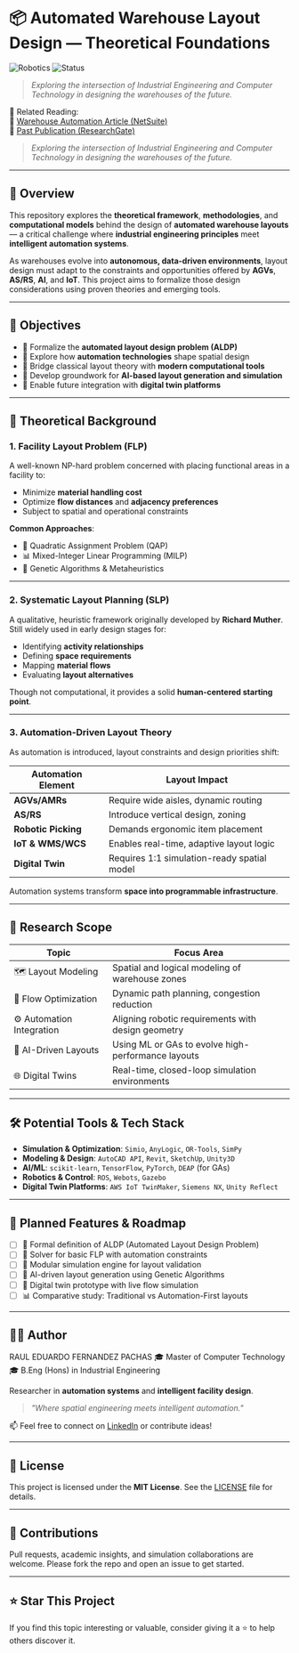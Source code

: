 # 📦 Automated Warehouse Layout Design — Theoretical Foundations

![Robotics](https://img.shields.io/badge/tech-Robotics%20%26%20AI-orange)
![Status](https://img.shields.io/badge/status-Theoretical%20Phase-yellow)

> *Exploring the intersection of Industrial Engineering and Computer Technology in designing the warehouses of the future.*

📖 Related Reading:  
🔗 [Warehouse Automation Article (NetSuite)](https://www.netsuite.com/portal/resource/articles/inventory-management/warehouse-automation.shtml)  
🔗 [Past Publication (ResearchGate)](https://www.researchgate.net/publication/390959077_Automated_Warehouse_Layout_Design_A_Software_Application)  

> *Exploring the intersection of Industrial Engineering and Computer Technology in designing the warehouses of the future.*

---

## 🧠 Overview

This repository explores the **theoretical framework**, **methodologies**, and **computational models** behind the design of **automated warehouse layouts** — a critical challenge where **industrial engineering principles** meet **intelligent automation systems**.

As warehouses evolve into **autonomous, data-driven environments**, layout design must adapt to the constraints and opportunities offered by **AGVs**, **AS/RS**, **AI**, and **IoT**. This project aims to formalize those design considerations using proven theories and emerging tools.

---

## 🎯 Objectives

- 📐 Formalize the **automated layout design problem (ALDP)**
- 🤖 Explore how **automation technologies** shape spatial design
- 🧮 Bridge classical layout theory with **modern computational tools**
- 🧠 Develop groundwork for **AI-based layout generation and simulation**
- 🔄 Enable future integration with **digital twin platforms**

---

## 📘 Theoretical Background

### 1. Facility Layout Problem (FLP)

A well-known NP-hard problem concerned with placing functional areas in a facility to:

- Minimize **material handling cost**  
- Optimize **flow distances** and **adjacency preferences**  
- Subject to spatial and operational constraints

**Common Approaches**:
- 🔢 Quadratic Assignment Problem (QAP)
- 📊 Mixed-Integer Linear Programming (MILP)
- 🧬 Genetic Algorithms & Metaheuristics

---

### 2. Systematic Layout Planning (SLP)

A qualitative, heuristic framework originally developed by **Richard Muther**. Still widely used in early design stages for:

- Identifying **activity relationships**
- Defining **space requirements**
- Mapping **material flows**
- Evaluating **layout alternatives**

Though not computational, it provides a solid **human-centered starting point**.

---

### 3. Automation-Driven Layout Theory

As automation is introduced, layout constraints and design priorities shift:

| Automation Element | Layout Impact |
|--------------------|---------------|
| **AGVs/AMRs** | Require wide aisles, dynamic routing |
| **AS/RS** | Introduce vertical design, zoning |
| **Robotic Picking** | Demands ergonomic item placement |
| **IoT & WMS/WCS** | Enables real-time, adaptive layout logic |
| **Digital Twin** | Requires 1:1 simulation-ready spatial model |

Automation systems transform **space into programmable infrastructure**.

---

## 🧪 Research Scope

| Topic                       | Focus Area                                               |
|----------------------------|-----------------------------------------------------------|
| 🗺️ Layout Modeling         | Spatial and logical modeling of warehouse zones           |
| 🔁 Flow Optimization       | Dynamic path planning, congestion reduction               |
| ⚙️ Automation Integration  | Aligning robotic requirements with design geometry        |
| 🧠 AI-Driven Layouts       | Using ML or GAs to evolve high-performance layouts         |
| 🌐 Digital Twins           | Real-time, closed-loop simulation environments             |

---

## 🛠️ Potential Tools & Tech Stack

- **Simulation & Optimization**: `Simio`, `AnyLogic`, `OR-Tools`, `SimPy`
- **Modeling & Design**: `AutoCAD API`, `Revit`, `SketchUp`, `Unity3D`
- **AI/ML**: `scikit-learn`, `TensorFlow`, `PyTorch`, `DEAP` (for GAs)
- **Robotics & Control**: `ROS`, `Webots`, `Gazebo`
- **Digital Twin Platforms**: `AWS IoT TwinMaker`, `Siemens NX`, `Unity Reflect`

---

## 🚧 Planned Features & Roadmap

- [ ] 🧾 Formal definition of ALDP (Automated Layout Design Problem)
- [ ] 🧮 Solver for basic FLP with automation constraints
- [ ] 🧪 Modular simulation engine for layout validation
- [ ] 🤖 AI-driven layout generation using Genetic Algorithms
- [ ] 🧵 Digital twin prototype with live flow simulation
- [ ] 📊 Comparative study: Traditional vs Automation-First layouts

---

## 👨‍🎓 Author

RAUL EDUARDO FERNANDEZ PACHAS
🎓 Master of Computer Technology  
🎓 B.Eng (Hons) in Industrial Engineering  

Researcher in **automation systems** and **intelligent facility design**.

> *"Where spatial engineering meets intelligent automation."*

📫 Feel free to connect on [LinkedIn](https://www.linkedin.com/in/raulfer-inde) or contribute ideas!

---

## 📄 License

This project is licensed under the **MIT License**. See the [LICENSE](LICENSE) file for details.

---

## 🤝 Contributions

Pull requests, academic insights, and simulation collaborations are welcome. Please fork the repo and open an issue to get started.

---

## ⭐ Star This Project

If you find this topic interesting or valuable, consider giving it a ⭐ to help others discover it.

